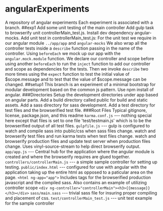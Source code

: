 # angularExperiments
A repository of angular experiments
Each experiment is associated with a branch.
##exp1
Add some unit testing of the main controller
Add gulp task to browserify unit controllerMain_test.js.
Install dev dependency angular-mocks.
Add unit test in controllerMain_test.js:
For the unit test we require in our angular module `../app/app` and `angular-mocks`
We also wrap all the controller tests inside a `describe` function passing in the name of the controller.
Using `beforeEach` we mock up our app with the `angular.mock.module` function.
We declare our controller and scope before using another `beforeEach` to run the `inject` function to add our controller and scope as dependencies for the tests.
Then we invoke `describe` two more times using the `expect` function to test the initial value of $scope.message and to test that the value of $scope.message can be changed.
##setup1
This branch is an experiment of a minimal bootstrap for modular development based on the common js pattern.
Use npm install of angular.
###Directories
Setup the development directories under app based on angular parts. Add a build directory called public for build and static assets. Add a sass directory for sass development. Add a test directory for test files and the browserified test file.
###Root Files
Typical gitignore, license, package.json, and this readme
`karma.conf.js` --- nothing special here except that files is set to one file 'test/testmain.js' which is to be the browserified output of all test files.
`gulpfile.js` --- gulp is configured to watch and compile sass into public/css when sass files change. watch and browserify test files and run karma tests when test files change. watch and browserify production files and update test server when production files change. Uses vinyl-source-stream to help direct browserify output.
`app/app.js` --- Central hub for the application where the angular module is created and where the browserify requires are glued together.
`controllers/controllerMain.js` --- a simple sample controller for setting up testing.
`public/index.html` --- configured for use with angular with the application taking up the entire html as opposed to a paticular area on the page. `<html ng-app="app">` Includes tags for the browserified production javascript and the compiled sass. Also contains an example of utilizing controller scope `<div ng-controller="controllerMain"><h3>{{message}}</h3></div>`
`sass/main.sass` --- trivial sass file for insuring proper compiling and placement of css.
`test/controllerMain_test.js` --- unit test example for the sample controller